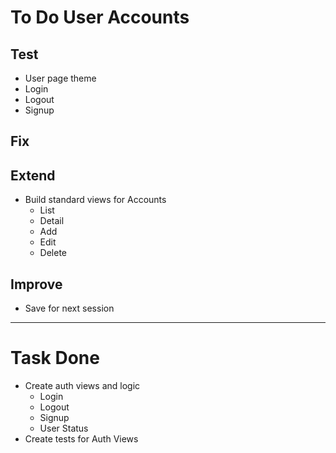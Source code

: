# To Do User Accounts

## Test
* User page theme
* Login
* Logout
* Signup


## Fix

## Extend
* Build standard views for Accounts
    * List
    * Detail 
    * Add
    * Edit
    * Delete


## Improve
* Save for next session


---

# Task Done

* Create auth views and logic
    * Login
    * Logout
    * Signup
    * User Status
* Create tests for Auth Views


